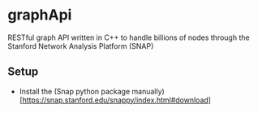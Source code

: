 # graphApi
RESTful graph API written in C++ to handle billions of nodes through the Stanford Network Analysis Platform (SNAP)


## Setup

- Install the (Snap python package manually)[https://snap.stanford.edu/snappy/index.html#download]
